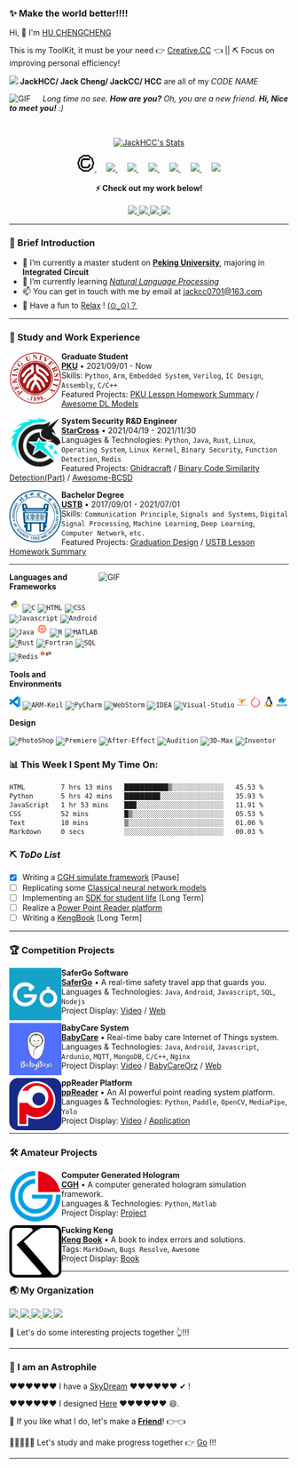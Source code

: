 ### ✨ Make the world better!!!!

<p>Hi, 👋  I'm <a href="https://blog.creativecc.cn/" target="_blank">HU CHENGCHENG </a></p>

This is my ToolKit, it must be your need 👉 [Creative.CC](https://nav.creativecc.cn/custom/common.html) 👈 || ⛏ Focus on improving personal efficiency!

<p><img src="https://emojis.slackmojis.com/emojis/images/1531849430/4246/blob-sunglasses.gif?1531849430" width="22" /><b> JackHCC/ Jack Cheng/ JackCC/ HCC</b> are all of my <em>CODE NAME</em></p>

<img align="left" alt="GIF" src="https://www.bing.com/th/id/OGC.2b2155c668f98b793249e03dae6e3f86?pid=1.7&rurl=https%3a%2f%2fwww.365biaoqing.com%2fimages%2f367685%2f2_Wgfpd.png&ehk=ziwNrMnL0jIbs8x7z5pob8%2bu8OYwEMV81xlT4sh3ihw%3d" width="60" title="Say HI"> <em>Long time no see. <b>How are you?</b> Oh, you are a new friend. <b>Hi, Nice to meet you!</b> :)</em>

<br>

<p align="center">
  <a href="https://github.com/JackHCC" class="rich-diff-level-one">
    <img src="https://github-readme-stats.vercel.app/api?username=JackHCC&title_color=333&text_color=777" alt="JackHCC's Stats" >
    <!-- &hide=issues
    <img src="https://github-readme-stats.vercel.app/api?username=Charmve&hide=issues&title_color=333&text_color=777" alt="JackHCC's Stats" >
    -->
  </a>
</p>

<p align="center">
  <a href= "https://nav.creativecc.cn" target="_blank" alt="Toolkit" title="Toolkit">
    <img src="./Res/Icon/toolkit.png" width="30px"/>
  </a>
  &emsp;
  <a href="https://blog.csdn.net/qq_43042024" target="_blank" alt="CSDN" title="CSDN">
    <img src="https://img.icons8.com/material/48/000000/csdn.png" width="30px"/>
  </a>
  &emsp;
  <a href="https://www.zhihu.com/people/jack-c-77" target="_blank" alt="Zhihu" title="Zhihu">
    <img src="https://img.icons8.com/material-two-tone/50/000000/zhihu.png" width="28px"/>
  </a>
  &emsp;
  <a href="https://space.bilibili.com/327097999" target="_blank" alt="Bilibili" title="Bilibili">
    <img src="https://user-images.githubusercontent.com/29084184/129467562-a754907c-c128-40d0-80ad-86e89bdda3d6.png" width="30px"/>
  </a> 
  &emsp;
    <a href= "https://twitter.com/JackChe66021834" target="_blank" alt="Twitter" title="Twitter">
    <img src="https://img.icons8.com/ios-glyphs/30/000000/twitter--v1.png" width="30px"/>
  </a>
  &emsp;
  <a href= "https://www.instagram.com/hcc0701/" target="_blank" alt="Instagram" title="Instagram">
    <img src="https://img.icons8.com/ios-glyphs/256/000000/instagram-new.svg" width="28px"/>
  </a>
  &emsp;
  <a href="https://www.jianshu.com/u/f4a500314f23" target="_blank" alt="Jianshu" title="Jianshu">
    <img src="https://img.icons8.com/material-outlined/24/000000/jianshu.png" width="26px"/>
  </a>
  <br><br>
  <strong>⚡ Check out my work below! </strong>
  <br><br>
  <a href="https://github.com/JackHCC">
    <img src="https://badges.pufler.dev/visits/JackHCC/JackHCC?style=flat-square&color=black&logo=github">
  </a>
  <a href="https://github.com/JackHCC">
    <img src="https://badges.pufler.dev/years/JackHCC?style=flat-square&color=black&logo=github">
  </a>
  <a href="https://github.com/JackHCC?tab=repositories">
    <img src="https://badges.pufler.dev/repos/JackHCC?style=flat-square&color=black&logo=github">
  </a>
  <a href="https://github.com/JackHCC">
    <img src="https://badges.pufler.dev/commits/monthly/JackHCC?style=flat-square&color=black&logo=github">
  </a>
</p>

---

### 🤡 Brief Introduction

- 🏫 I’m currently a master student on **<a href="https://www.pku.edu.cn/">Peking University</a>**, majoring in **Integrated Circuit**
- 🌱 I’m currently learning [*Natural Language Processing*](https://github.com/JackHCC/NLP-Bubble)
- 📫 You can get in touch with me by email at [jackcc0701@163.com](mailto:jackcc0701@163.com)
- 🎈 Have a fun to [Relax](https://blog.creativecc.cn/iCreate-GuitarSimulator/index) ! [(⊙ˍ⊙)？](https://www.bilibili.com/video/BV1HC4y1x7ek/)

---

### 📗 Study and Work Experience

[<img align="left" height="94px" width="94px" alt="PKU" src="./Res/Icon/PKU.png"/>](https://www.pku.edu.cn/)

**Graduate Student** \
[**PKU**](https://www.pku.edu.cn/) • 2021/09/01 - Now \
Skills: `Python`, `Arm`, `Embedded System`, `Verilog`, `IC Design`, `Assembly`, `C/C++` \
Featured Projects: [PKU Lesson Homework Summary](https://github.com/JackHCC/PKU-Lessons-Summary) / [Awesome DL Models](https://github.com/JackHCC/Awesome-DL-Models)
<br/>

[<img align="left" height="94px" width="94px" alt="StarCross" src="./Res/Icon/XLKJ.png"/>](http://www.starcross.cn/)

**System Security R&D Engineer** \
[**StarCross**](http://www.starcross.cn/) • 2021/04/19 - 2021/11/30 \
Languages & Technologies: `Python`, `Java`, `Rust`, `Linux`, `Operating System`, `Linux Kernel`, `Binary Security`, `Function Detection`, `Redis` \
Featured Projects: [Ghidracraft](https://github.com/StarCrossPortal/ghidracraft) / [Binary Code Similarity Detection(Part)](https://github.com/JackHCC/Pcode-Similarity) / [Awesome-BCSD](https://github.com/JackHCC/Awesome-Binary-Code-Similarity-Detection-2021)
<br>

[<img align="left" height="94px" width="94px" alt="USTB" src="./Res/Icon/USTB.png"/>](https://www.ustb.edu.cn/)

**Bachelor Degree** \
[**USTB**](https://www.ustb.edu.cn/) • 2017/09/01 - 2021/07/01 \
Skills: `Communication Principle`, `Signals and Systems`, `Digital Signal Processing`, `Machine Learning`, `Deep Learning`, `Computer Network`, `etc.` \
Featured Projects: [Graduation Design](https://github.com/JackHCC/Graduation-Design) / [USTB Lesson Homework Summary](https://github.com/JackHCC/USTB-miniPaper)
<br>

---
<img align="right" alt="GIF" src="https://github.com/abhisheknaiidu/abhisheknaiidu/blob/master/code.gif?raw=true" width="343" height="220" title="Do what you like, and do it best!"> 

**Languages and Frameworks**

<code><img height="20" src="https://raw.githubusercontent.com/github/explore/80688e429a7d4ef2fca1e82350fe8e3517d3494d/topics/python/python.png" alt="Python" title="Python"></code>
<code><img height="20" src="https://img.icons8.com/color/48/000000/c-programming.png" alt="C" title="C"></code>
<code><img height="20" src="https://img.icons8.com/color/48/000000/html-5--v1.png" alt="HTML" title="HTML"></code>
<code><img height="20" src="https://img.icons8.com/dusk/64/000000/css3.png" alt="CSS" title="CSS"></code>
<code><img height="20" src="https://img.icons8.com/dusk/64/000000/javascript-logo.png" alt="Javascript" title="Javascript"></code>
<code><img height="20" src="https://img.icons8.com/dusk/64/000000/android.png" alt="Android" title="Android"></code>
<code><img height="20" src="https://img.icons8.com/color/48/000000/java-coffee-cup-logo--v1.png" alt="Java" title="Java"></code>
<code><img height="20" src="Res/Icon/verilog.png" alt="Verilog" title="Verilog"></code>
<code><img height="20" src="https://img.icons8.com/external-becris-lineal-color-becris/64/000000/external-r-data-science-becris-lineal-color-becris.png" alt="R" title="R"></code>
<code><img height="20" src="https://img.icons8.com/fluency/48/000000/matlab.png" alt="MATLAB" title="MATLAB"></code>
<code><img height="20" src="https://img.icons8.com/external-tal-revivo-shadow-tal-revivo/48/000000/external-rust-is-a-multi-paradigm-system-programming-language-logo-shadow-tal-revivo.png" alt="Rust" title="Rust"></code>
<code><img height="20" src="https://img.icons8.com/dusk/64/000000/f.png" alt="Fortran" title="Fortran"></code>
<code><img height="20" src="https://img.icons8.com/external-soft-fill-juicy-fish/60/000000/external-sql-coding-and-development-soft-fill-soft-fill-juicy-fish.png" alt="SQL" title="SQL"></code>
<code><img height="20" src="https://img.icons8.com/color/48/000000/redis.png" alt="Redis" title="Redis"></code>
<code><img height="20" src="https://raw.githubusercontent.com/github/explore/80688e429a7d4ef2fca1e82350fe8e3517d3494d/topics/git/git.png" alt="Git" title="Git"></code>

**Tools and Environments**

<code><img height="20" src="https://raw.githubusercontent.com/github/explore/80688e429a7d4ef2fca1e82350fe8e3517d3494d/topics/visual-studio-code/visual-studio-code.png" alt="VSCode" title="VSCode"></code>
<code><img height="20" src="https://user-images.githubusercontent.com/29084184/128668555-59d96329-2e64-4370-bfdc-89bf7a12aea8.png" alt="ARM-Keil" title="ARM-Keil"></code>
<code><img height="20" src="https://img.icons8.com/color/48/000000/pycharm.png" alt="PyCharm" title="PyCharm"></code>
<code><img height="20" src="https://img.icons8.com/color/48/000000/webstorm.png" alt="WebStorm" title="WebStorm"></code>
<code><img height="20" src="https://img.icons8.com/color/48/000000/intellij-idea.png" alt="IDEA" title="IDEA"></code>
<code><img height="20" src="https://img.icons8.com/color/48/000000/visual-studio.png" alt="Visual-Studio" title="Visual-Studio"></code>
<code><img height="20" src="https://raw.githubusercontent.com/github/explore/80688e429a7d4ef2fca1e82350fe8e3517d3494d/topics/tensorflow/tensorflow.png" alt="TensorFlow" title="TensorFlow"></code>
<code><img height="20" src="Res/Icon/pytorch.png" alt="Pytorch" title="Pytorch"></code>
<code><img height="20" src="https://raw.githubusercontent.com/github/explore/80688e429a7d4ef2fca1e82350fe8e3517d3494d/topics/linux/linux.png" alt="Linux" title="Linux"></code>
<code><img height="20" src="https://raw.githubusercontent.com/github/explore/80688e429a7d4ef2fca1e82350fe8e3517d3494d/topics/docker/docker.png" alt="Docker" title="Docker"></code>
<br>

**Design**

<code><img height="20" src="https://img.icons8.com/color/50/000000/adobe-photoshop.png" alt="PhotoShop" title="PhotoShop"></code>
<code><img height="20" src="https://img.icons8.com/color/48/000000/adobe-premiere-pro.png" alt="Premiere" title="Premiere"></code>
<code><img height="20" src="https://img.icons8.com/color/48/000000/adobe-after-effects.png" alt="After-Effect" title="After-Effect"></code>
<code><img height="20" src="https://img.icons8.com/color/48/000000/adobe-audition.png" alt="Audition" title="Audition"></code>
<code><img height="20" src="https://img.icons8.com/color/48/000000/3ds-max.png" alt="3D-Max" title="3D-Max"></code>
<code><img height="20" src="https://img.icons8.com/fluency/48/000000/autodesk-inventor-2020.png" alt="Inventor" title="Inventor"></code>



### 📊 This Week I Spent My Time On:
<!--START_SECTION:waka-->

```text
HTML         7 hrs 13 mins   ███████████▒░░░░░░░░░░░░░   45.53 %
Python       5 hrs 42 mins   █████████░░░░░░░░░░░░░░░░   35.93 %
JavaScript   1 hr 53 mins    ███░░░░░░░░░░░░░░░░░░░░░░   11.91 %
CSS          52 mins         █▒░░░░░░░░░░░░░░░░░░░░░░░   05.53 %
Text         10 mins         ▒░░░░░░░░░░░░░░░░░░░░░░░░   01.06 %
Markdown     0 secs          ░░░░░░░░░░░░░░░░░░░░░░░░░   00.03 %
```

<!--END_SECTION:waka-->

### ⛏ *ToDo List*
- [x] Writing a [CGH simulate framework](https://github.com/JackHCC/Computer-Generated-Hologram) \[Pause\]
- [ ] Replicating some [Classical neural network models](https://github.com/JackHCC/Awesome-DL-Models)
- [ ] Implementing an [SDK for student life](https://github.com/Cheer-for-fun) \[Long Term\]
- [ ] Realize a [Power Point Reader platform](https://github.com/CrashKingOrz/ppReader-Kernel)
- [ ] Writing a [KengBook](https://github.com/JackHCC/Fucking-Keng) \[Long Term\]

---

### 🏆 Competition Projects

[<img align="left" height="94px" width="94px" alt="SaferGo" src="./Res/Icon/SaferGo.jpg"/>](https://github.com/JackHCC/SaferGo)

**SaferGo Software** \
[**SaferGo**](https://github.com/JackHCC/SaferGo) • A real-time safety travel app that guards you. \
Languages & Technologies: `Java`, `Android`, `Javascript`, `SQL`, `Nodejs` \
Project Display: [Video](https://www.bilibili.com/video/BV1jE411w7T4/) / [Web](https://blog.creativecc.cn/Web-SaferGo/)
<br>

[<img align="left" height="94px" width="94px" alt="BabyBox" src="./Res/Icon/BabyBox.png"/>](https://github.com/JackHCC/BabyBox)

**BabyCare System** \
[**BabyCare**](https://github.com/JackHCC/BabyBox) • Real-time baby care Internet of Things system. \
Languages & Technologies: `Java`, `Android`, `Javascript`, `Ardunio`, `MQTT`, `MongoDB`, `C/C++`, `Nginx`\
Project Display: [Video](https://www.bilibili.com/video/BV1pE411w71e/) / [BabyCareOrz](https://github.com/babycareorg) / [Web](https://blog.creativecc.cn/Web-BabyCare/)
<br>

[<img align="left" height="94px" width="94px" alt="ppReader" src="./Res/Icon/ppReader.png"/>](https://github.com/CrashKingOrz/ppReader-Kernel)

**ppReader Platform** \
[**ppReader**](https://github.com/CrashKingOrz/ppReader-Kernel) • An AI powerful point reading system platform. \
Languages & Technologies: `Python`, `Paddle`, `OpenCV`, `MediaPipe`, `Yolo`\
Project Display: [Video]() / [Application]()
<br>

---

### 🛠️ Amateur Projects

[<img align="left" height="94px" width="94px" alt="CGH" src="./Res/Icon/CGH.png"/>](https://github.com/JackHCC/Computer-Generated-Hologram)

**Computer Generated Hologram** \
[**CGH**](https://github.com/JackHCC/Computer-Generated-Hologram) • A computer generated hologram simulation framework. \
Languages & Technologies: `Python`, `Matlab` \
Project Display: [Project](https://github.com/JackHCC/Computer-Generated-Hologram)
<br>

[<img align="left" height="94px" width="94px" alt="Fucking Keng" src="./Res/Icon/KengBook.png"/>](https://github.com/JackHCC/Fucking-Keng)

**Fucking Keng** \
[**Keng Book**](https://github.com/JackHCC/Fucking-Keng) • A book to index errors and solutions. \
Tags: `MarkDown`, `Bugs Resolve`, `Awesome` \
Project Display: [Book](http://book.creativecc.cn/)
<br>


---

### 🌏 My Organization
<a href="https://github.com/Cheer-for-fun">
    <img src="https://img.shields.io/badge/PKU-Cheer--for--Fun-success?logo=data:Res/Icon/verilog.png">
</a>
<a href="https://github.com/CrashKingOrz">
    <img src="https://img.shields.io/badge/PKU-CrashKing-orange">
</a>
<a href="https://github.com/sspkudx">
    <img src="https://img.shields.io/badge/PKU-Sspku-red">
</a>
<a href="https://github.com/SIPL-pku">
    <img src="https://img.shields.io/badge/PKU-SIPL-purple">
</a>
<a href="https://github.com/babycareorg">
    <img src="https://img.shields.io/badge/USTB-BabyCareOrz-blue">
</a>

<br>

🤝 Let's do some interesting projects together 👆!!!

---

### 🔭 I am an Astrophile

<p>❤❤❤❤❤❤ I have a <a href="https://blog.creativecc.cn/SkyDream/">SkyDream</a> ❤❤❤❤❤❤ ✔ !</p>
<p>❤❤❤❤❤❤ I designed <a href="https://github.com/JackHCC/SkyDream">Here</a> ❤❤❤❤❤❤ 😄.</p>

🧤 If you like what I do, let's make a [**Friend**](https://blog.creativecc.cn/friends/)! 👉👈  

👩🏼‍🤝‍🧑🏻 Let's study and make progress together 👉 [Go](https://blog.creativecc.cn/) !!! 

---

